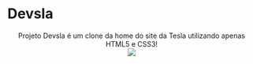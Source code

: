  # Devsla
 <p align="center">
Projeto Devsla é um clone da home do site da Tesla utilizando apenas HTML5 e CSS3!<br>
 
   <img windth="470" src=https://user-images.githubusercontent.com/65688127/124765830-c0ab8580-df0c-11eb-9270-e8a9cc8d3430.PNG />
  

